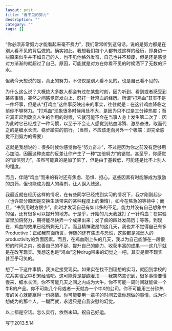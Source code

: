 ```yaml
---
layout: post
title: "看不见的努力"
description: ""
category: ""
tags: []
---
```


“你必须非常努力才能看起来毫不费力”，我们常常听到这句话，说的是努力都是在别人看不见的背后做的。确实如此，我想我们每个人都有过这样的经历，即身边一些原来似乎并不如自己的人，也不见他格外发奋，自己也并不颓废，但是还是感觉对方渐渐的就超过了自己。原因，可能就是对方在你看不见的时候洒下了无数的汗水。  

但我今天想说的是，真正的努力，不仅仅是别人看不见的，也是自己看不见的。  

为什么这么说？大概绝大多数人都会有过在某些时刻，因为听到、看到或者感受到某些事情，突然之间感觉奋发向上、怒打一针鸡血的经历。所谓“打鸡血”其实不是一件坏事，但是从“打鸡血”这件事反映出来的事实，往往就是：在这针鸡血降临之前你不够努力。“打鸡血”现象很多时候用处不大，是因为只不过是三分钟热度；而它真正起到改变人生的作用的时候，它就可能不会在当事人身上发生第二次了：因为此时它已经成了一种习惯，以至于不会让人感觉到热血沸腾、激昂奋进，取而代之的是细水长流、稳步踏实的前行。（当然，不应该走向另外一个极端：即完全感觉不到努力的需要）  

这就是我想说的：很多时候你感觉你在“努力奋斗”，不过是因为你之前没有足够用心加油，因而这种态度的反差让你产生了一种“加倍努力”的错觉。甚至乎，你感觉的“加倍努力”，虽然可能真的是加了倍了，但是由于基数低，可能还是比不上别人的程度。  

而且，伴随“鸡血”而来的有时还有焦虑、恐惧、担心。这些因素有时能够成为激励的良药，但也能成为毁人的毒剂，让人误入歧途。  

我最近就在经历这样的情况，在有些同学已经找到实习的情况下，我才刚刚起步（也许部分原因是交换生活带来的某种程度上的懒惰），如今在焦急的等待中；而且，“书到用时方恨少”，此时才发现自己有如此多的不足，能力并没有自己想象中的强，还有很多可以提升的地方。于是乎，开始的几天我就打了一针鸡血：在实验室里加倍努力，期待能尽快弄一个成果出来；发了疯的四处发简历；等等。到现在，鸡血的效果已经所剩无几了。而且精神激昂的这几天，我也并不觉得自己有多Productive：正如我前面所言，伴随的还有焦虑与恐慌，这些都是减弱人的productivity的负面因素。而且，在鸡血刚上头的几天，我以为自己能够在一段很短的时间之内，改善自己的不足、提升自己的能力、收获丰富的成果——这几乎就是在改写现实。我想这也是“鸡血”这种drug带来的幻觉之一吧，其实是很不现实甚至乎可笑的。  

想了一下这件事情，我决定接受现实。如果实在找不到理想的实习，就回到学校的院系实验室中积累经验吧。这可能算是醍醐灌顶——我突然意识到，很多事情要慢慢来，细水长流。你不可能几天之间之内成为大牛。你不可能一周时间就能做一个牛B的产品。你不可能几个月或者一天就办一个牛X的公司。你不可能用三分钟热度的关心就能赢得一份感情。你可能要用一辈子的时间去做你想做的事情，成为你想成为的那个人。一蹴而就，永远只是自我安慰的幻觉。  

以上都是空话。怎么实行，依然未知。祝自己好运。  

写于2013.5.14  
